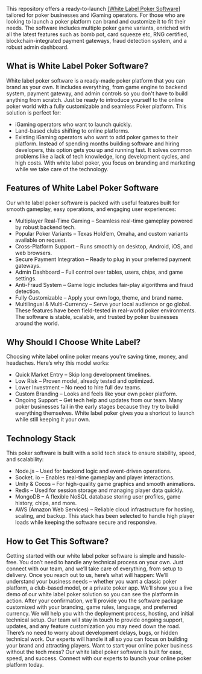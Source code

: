 This repository offers a ready-to-launch  [[White Label Poker Software]](https://creatiosoft.com/white-label-poker-software "# [WhiteLabel Poker Software]")
 tailored for poker businesses and iGaming operators. For those who are looking to launch a poker platform can brand and customize it to fit their needs. The software includes multiple poker game variants, enriched with all the latest features such as bomb pot, card squeeze etc, RNG certified, blockchain-integrated payment gateways, fraud detection system, and a robust admin dashboard. 
## What is White Label Poker Software?
White label poker software is a ready-made poker platform that you can brand as your own. It includes everything, from game engine to backend system, payment gateway, and admin controls so you don't have to build anything from scratch. Just be ready to introduce yourself to the online poker world with a fully customizable and seamless Poker platform. 
This solution is perfect for:
- iGaming operators who want to launch quickly.
- Land-based clubs shifting to online platforms.
- Existing iGaming operators who want to add poker games to their platform.
Instead of spending months building software and hiring developers, this option gets you up and running fast. It solves common problems like a lack of tech knowledge, long development cycles, and high costs.
With white label poker, you focus on branding and marketing while we take care of the technology.
## Features of White Label Poker Software
Our white label poker software is packed with useful features built for smooth gameplay, easy operations, and engaging user experiences:
- Multiplayer Real-Time Gaming – Seamless real-time gameplay powered by robust backend tech.
- Popular Poker Variants – Texas Hold’em, Omaha, and custom variants available on request.
- Cross-Platform Support – Runs smoothly on desktop, Android, iOS, and web browsers.
- Secure Payment Integration – Ready to plug in your preferred payment gateways.
- Admin Dashboard – Full control over tables, users, chips, and game settings.
- Anti-Fraud System – Game logic includes fair-play algorithms and fraud detection.
- Fully Customizable – Apply your own logo, theme, and brand name.
- Multilingual & Multi-Currency – Serve your local audience or go global.
These features have been field-tested in real-world poker environments. The software is stable, scalable, and trusted by poker businesses around the world.
## Why Should I Choose White Label?
Choosing white label online poker means you're saving time, money, and headaches. Here’s why this model works:
- Quick Market Entry – Skip long development timelines.
- Low Risk – Proven model, already tested and optimized.
- Lower Investment – No need to hire full dev teams.
- Custom Branding – Looks and feels like your own poker platform.
- Ongoing Support – Get tech help and updates from our team.
Many poker businesses fail in the early stages because they try to build everything themselves. White label poker gives you a shortcut to launch while still keeping it your own.
## Technology Stack
This poker software is built with a solid tech stack to ensure stability, speed, and scalability:
- Node.js – Used for backend logic and event-driven operations.
- Socket. io – Enables real-time gameplay and player interactions.
- Unity & Cocos – For high-quality game graphics and smooth animations.
- Redis – Used for session storage and managing player data quickly.
- MongoDB – A flexible NoSQL database storing user profiles, game history, chips, and more.
- AWS (Amazon Web Services) – Reliable cloud infrastructure for hosting, scaling, and backup.
This stack has been selected to handle high player loads while keeping the software secure and responsive.
## How to Get This Software?
Getting started with our white label poker software is simple and hassle-free. You don’t need to handle any technical process on your own.
Just connect with our team, and we’ll take care of everything, from setup to delivery.
Once you reach out to us, here’s what will happen:
We’ll understand your business needs – whether you want a classic poker platform, a club-based model, or a private poker app.
We’ll show you a live demo of our white label poker solution so you can see the platform in action.
After your confirmation, we’ll provide you the software package customized with your branding, game rules, language, and preferred currency.
We will help you with the deployment process, hosting, and initial technical setup.
Our team will stay in touch to provide ongoing support, updates, and any feature customization you may need down the road.
There’s no need to worry about development delays, bugs, or hidden technical work. Our experts will handle it all so you can focus on building your brand and attracting players.
Want to start your online poker business without the tech mess?
Our white label poker software is built for ease, speed, and success. Connect with our experts to launch your online poker platform today.
